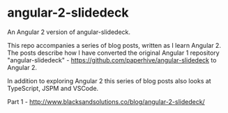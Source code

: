 # angular-2-slidedeck
An Angular 2 version of angular-slidedeck.

This repo accompanies a series of blog posts, written as I learn Angular 2.
The posts describe how I have converted the original Angular 1 repository "angular-slidedeck" - https://github.com/paperhive/angular-slidedeck to Angular 2.

In addition to exploring Angular 2 this series of blog posts also looks at TypeScript, JSPM and VSCode.

Part 1 - http://www.blacksandsolutions.co/blog/angular-2-slidedeck/
